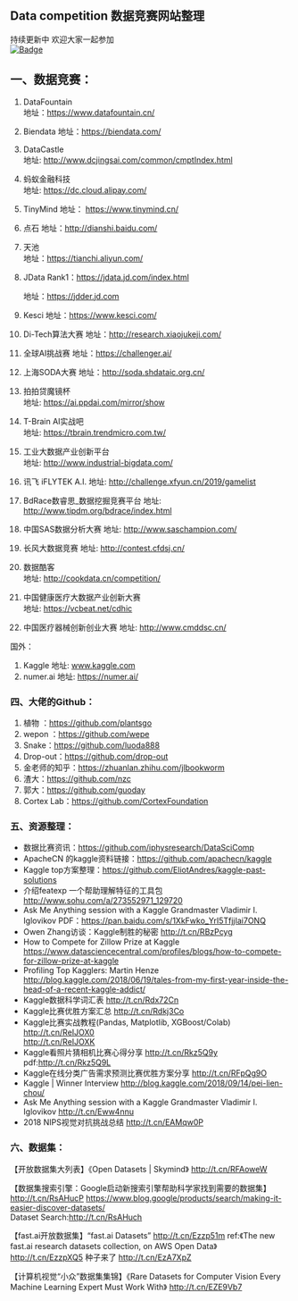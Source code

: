 
Data competition 数据竞赛网站整理
  --
持续更新中
欢迎大家一起参加  
[![Badge](https://img.shields.io/badge/link-996.icu-%23FF4D5B.svg?style=flat-square)](https://996.icu/#/en_US)
## 一、数据竞赛：

1. DataFountain  
   地址：https://www.datafountain.cn/  

2. Biendata 
   地址：https://biendata.com/  

3. DataCastle  
   地址: http://www.dcjingsai.com/common/cmptIndex.html
   
4. 蚂蚁金融科技  
   地址: https://dc.cloud.alipay.com/  
   
5. TinyMind
   地址： https://www.tinymind.cn/
   
6. 点石 
   地址：http://dianshi.baidu.com/
   
7. 天池  
   地址：https://tianchi.aliyun.com/
   
8. JData 
   Rank1：https://jdata.jd.com/index.html
   
   地址：https://jdder.jd.com
          
9. Kesci 
   地址：https://www.kesci.com/
   
10. Di-Tech算法大赛
   地址：http://research.xiaojukeji.com/
   
11. 全球AI挑战赛 
   地址：https://challenger.ai/
   
12. 上海SODA大赛
   地址：http://soda.shdataic.org.cn/          

13. 拍拍贷魔镜杯  
   地址: https://ai.ppdai.com/mirror/show

14. T-Brain AI实战吧  
   地址: https://tbrain.trendmicro.com.tw/
   
15. 工业大数据产业创新平台  
   地址: http://www.industrial-bigdata.com/
 
16. 讯飞 iFLYTEK A.I.
   地址: http://challenge.xfyun.cn/2019/gamelist
   
17. BdRace数睿思_数据挖掘竞赛平台 
   地址: http://www.tipdm.org/bdrace/index.html
          
18. 中国SAS数据分析大赛 
   地址: http://www.saschampion.com/
   
19. 长风大数据竞赛 
   地址: http://contest.cfdsj.cn/
   
20. 数据酷客  
   地址: http://cookdata.cn/competition/

21. 中国健康医疗大数据产业创新大赛  
   地址:  https://vcbeat.net/cdhic

22. 中国医疗器械创新创业大赛 
   地址: http://www.cmddsc.cn/

国外：
1.  Kaggle
   地址: www.kaggle.com
2.  numer.ai
   地址: https://numer.ai/

   

### 四、大佬的Github：
1. 植物 ：https://github.com/plantsgo 
2. wepon ：https://github.com/wepe 
3. Snake：https://github.com/luoda888 
4. Drop-out：https://github.com/drop-out 
5. 金老师的知乎：https://zhuanlan.zhihu.com/jlbookworm 
6. 渣大：https://github.com/nzc 
7. 郭大：https://github.com/guoday  
8. Cortex Lab：https://github.com/CortexFoundation

### 五、资源整理：
* 数据比赛资讯：https://github.com/iphysresearch/DataSciComp  
* ApacheCN 的kaggle资料链接：https://github.com/apachecn/kaggle    
* Kaggle top方案整理：https://github.com/EliotAndres/kaggle-past-solutions
* 介绍featexp 一个帮助理解特征的工具包 http://www.sohu.com/a/273552971_129720
* Ask Me Anything session with a Kaggle Grandmaster Vladimir I. Iglovikov PDF：https://pan.baidu.com/s/1XkFwko_YrI5TfjjIai7ONQ
* Owen Zhang访谈：Kaggle制胜的秘密 http://t.cn/RBzPcyg
* How to Compete for Zillow Prize at Kaggle https://www.datasciencecentral.com/profiles/blogs/how-to-compete-for-zillow-prize-at-kaggle
* Profiling Top Kagglers: Martin Henze http://blog.kaggle.com/2018/06/19/tales-from-my-first-year-inside-the-head-of-a-recent-kaggle-addict/
* Kaggle数据科学词汇表 http://t.cn/Rdx72Cn
* Kaggle比赛优胜方案汇总 http://t.cn/Rdkj3Co
* Kaggle比赛实战教程(Pandas, Matplotlib, XGBoost/Colab) http://t.cn/ReIJOX0   
http://t.cn/ReIJOXK
* Kaggle看照片猜相机比赛心得分享 http://t.cn/Rkz5Q9y pdf:http://t.cn/Rkz5Q9L
* Kaggle在线分类广告需求预测比赛优胜方案分享 http://t.cn/RFpQg9O
* Kaggle | Winner Interview http://blog.kaggle.com/2018/09/14/pei-lien-chou/
* Ask Me Anything session with a Kaggle Grandmaster Vladimir I. Iglovikov http://t.cn/Eww4nnu
* 2018 NIPS视觉对抗挑战总结 http://t.cn/EAMqw0P

### 六、数据集：
【开放数据集大列表】《Open Datasets | Skymind》 http://t.cn/RFAoweW 

【数据集搜索引擎：Google启动新搜索引擎帮助科学家找到需要的数据集】http://t.cn/RsAHucP 
 https://www.blog.google/products/search/making-it-easier-discover-datasets/  
  Dataset Search:http://t.cn/RsAHuch

【fast.ai开放数据集】“fast.ai Datasets”  http://t.cn/Ezzp51m ref:《The new fast.ai research datasets collection, on AWS Open Data》  http://t.cn/EzzpXQ5 种子来了 http://t.cn/EzA7XpZ

【计算机视觉“小众”数据集集锦】《Rare Datasets for Computer Vision Every Machine Learning Expert Must Work With》 http://t.cn/EZE9Vb7

      
